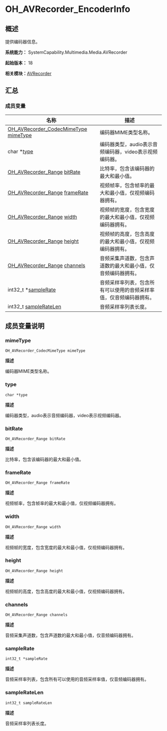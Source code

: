 # OH_AVRecorder_EncoderInfo


## 概述

提供编码器信息。

**系统能力：** SystemCapability.Multimedia.Media.AVRecorder

**起始版本：** 18

**相关模块：**[AVRecorder](_a_v_recorder.md)


## 汇总


### 成员变量

| 名称 | 描述 | 
| -------- | -------- |
| [OH_AVRecorder_CodecMimeType](_a_v_recorder.md#oh_avrecorder_codecmimetype) [mimeType](#mimetype) | 编码器MIME类型名称。 | 
| char \*[type](#type) | 编码器类型，audio表示音频编码器，video表示视频编码器。 | 
| [OH_AVRecorder_Range](_o_h___a_v_recorder___range.md) [bitRate](#bitrate) | 比特率，包含该编码器的最大和最小值。 | 
| [OH_AVRecorder_Range](_o_h___a_v_recorder___range.md) [frameRate](#framerate) | 视频帧率，包含帧率的最大和最小值，仅视频编码器拥有。 | 
| [OH_AVRecorder_Range](_o_h___a_v_recorder___range.md) [width](#width) | 视频帧的宽度，包含宽度的最大和最小值，仅视频编码器拥有。 | 
| [OH_AVRecorder_Range](_o_h___a_v_recorder___range.md) [height](#height) | 视频帧的高度，包含高度的最大和最小值，仅视频编码器拥有。 | 
| [OH_AVRecorder_Range](_o_h___a_v_recorder___range.md) [channels](#channels) | 音频采集声道数，包含声道数的最大和最小值，仅音频编码器拥有。 | 
| int32_t \*[sampleRate](#samplerate) | 音频采样率列表，包含所有可以使用的音频采样率值，仅音频编码器拥有。 | 
| int32_t [sampleRateLen](#sampleratelen) | 音频采样率列表长度。 | 


## 成员变量说明


### mimeType

```
OH_AVRecorder_CodecMimeType mimeType
```

**描述**

编码器MIME类型名称。


### type

```
char *type
```

**描述**

编码器类型，audio表示音频编码器，video表示视频编码器。


### bitRate

```
OH_AVRecorder_Range bitRate
```

**描述**

比特率，包含该编码器的最大和最小值。


### frameRate

```
OH_AVRecorder_Range frameRate
```

**描述**

视频帧率，包含帧率的最大和最小值，仅视频编码器拥有。


### width

```
OH_AVRecorder_Range width
```

**描述**

视频帧的宽度，包含宽度的最大和最小值，仅视频编码器拥有。


### height

```
OH_AVRecorder_Range height
```

**描述**

视频帧的高度，包含高度的最大和最小值，仅视频编码器拥有。


### channels

```
OH_AVRecorder_Range channels
```

**描述**

音频采集声道数，包含声道数的最大和最小值，仅音频编码器拥有。


### sampleRate

```
int32_t *sampleRate
```

**描述**

音频采样率列表，包含所有可以使用的音频采样率值，仅音频编码器拥有。


### sampleRateLen

```
int32_t sampleRateLen
```

**描述**

音频采样率列表长度。
